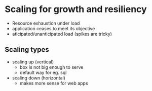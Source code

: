 # Scaling for growth and resiliency

- Resource exhaustion under load 
- application ceases to meet its objective
- aticipated/unanticipated load (spikes are tricky)

## Scaling types

- scaling up (vertical)
  - box is not big enough to serve
  - default way for eg. sql
- scaling down (horizontal)
  - makes more sense for web apps
  